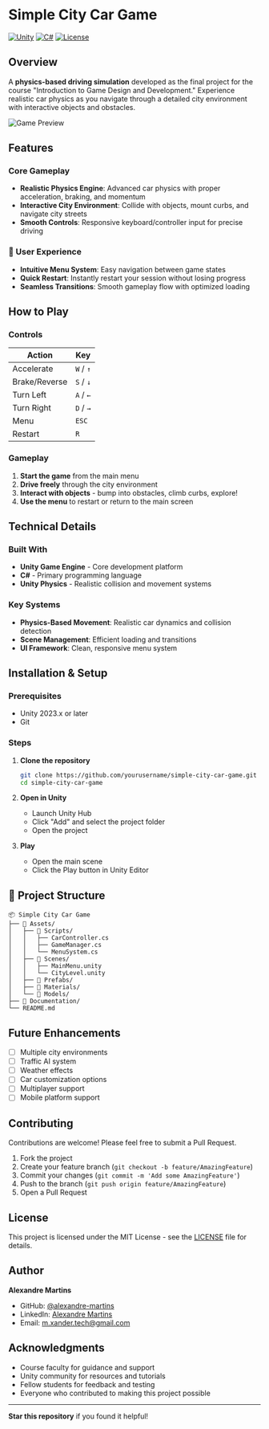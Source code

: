 # Simple City Car Game

[![Unity](https://img.shields.io/badge/Unity-2023.x-black?style=flat-square&logo=unity)](https://unity.com/)
[![C#](https://img.shields.io/badge/C%23-239120?style=flat-square&logo=c-sharp&logoColor=white)](https://docs.microsoft.com/en-us/dotnet/csharp/)
[![License](https://img.shields.io/badge/License-MIT-blue?style=flat-square)](LICENSE)

##  Overview

A **physics-based driving simulation** developed as the final project for the course "Introduction to Game Design and Development." Experience realistic car physics as you navigate through a detailed city environment with interactive objects and obstacles.

![Game Preview](assets/game-preview.gif)

## Features

### Core Gameplay
- **Realistic Physics Engine**: Advanced car physics with proper acceleration, braking, and momentum
- **Interactive City Environment**: Collide with objects, mount curbs, and navigate city streets
- **Smooth Controls**: Responsive keyboard/controller input for precise driving

### 🎯 User Experience
- **Intuitive Menu System**: Easy navigation between game states
- **Quick Restart**: Instantly restart your session without losing progress
- **Seamless Transitions**: Smooth gameplay flow with optimized loading

## How to Play

### Controls
| Action | Key |
|--------|-----|
| Accelerate | `W` / `↑` |
| Brake/Reverse | `S` / `↓` |
| Turn Left | `A` / `←` |
| Turn Right | `D` / `→` |
| Menu | `ESC` |
| Restart | `R` |

### Gameplay
1. **Start the game** from the main menu
2. **Drive freely** through the city environment
3. **Interact with objects** - bump into obstacles, climb curbs, explore!
4. **Use the menu** to restart or return to the main screen

## Technical Details

### Built With
- **Unity Game Engine** - Core development platform
- **C#** - Primary programming language
- **Unity Physics** - Realistic collision and movement systems

### Key Systems
- **Physics-Based Movement**: Realistic car dynamics and collision detection
- **Scene Management**: Efficient loading and transitions
- **UI Framework**: Clean, responsive menu system

## Installation & Setup

### Prerequisites
- Unity 2023.x or later
- Git

### Steps
1. **Clone the repository**
   ```bash
   git clone https://github.com/yourusername/simple-city-car-game.git
   cd simple-city-car-game
   ```

2. **Open in Unity**
   - Launch Unity Hub
   - Click "Add" and select the project folder
   - Open the project

3. **Play**
   - Open the main scene
   - Click the Play button in Unity Editor

## 📁 Project Structure

```
📦 Simple City Car Game
├── 📂 Assets/
│   ├── 📂 Scripts/
│   │   ├── CarController.cs
│   │   ├── GameManager.cs
│   │   └── MenuSystem.cs
│   ├── 📂 Scenes/
│   │   ├── MainMenu.unity
│   │   └── CityLevel.unity
│   ├── 📂 Prefabs/
│   ├── 📂 Materials/
│   └── 📂 Models/
├── 📂 Documentation/
└── README.md
```

## Future Enhancements

- [ ] Multiple city environments
- [ ] Traffic AI system
- [ ] Weather effects
- [ ] Car customization options
- [ ] Multiplayer support
- [ ] Mobile platform support

## Contributing

Contributions are welcome! Please feel free to submit a Pull Request.

1. Fork the project
2. Create your feature branch (`git checkout -b feature/AmazingFeature`)
3. Commit your changes (`git commit -m 'Add some AmazingFeature'`)
4. Push to the branch (`git push origin feature/AmazingFeature`)
5. Open a Pull Request

## License

This project is licensed under the MIT License - see the [LICENSE](LICENSE) file for details.

## Author

**Alexandre Martins**
- GitHub: [@alexandre-martins](https://github.com/alexandre-martins)
- LinkedIn: [Alexandre Martins](https://linkedin.com/in/alexandre-martins)
- Email: m.xander.tech@gmail.com

## Acknowledgments

- Course faculty for guidance and support
- Unity community for resources and tutorials
- Fellow students for feedback and testing
- Everyone who contributed to making this project possible

---

 **Star this repository** if you found it helpful!
